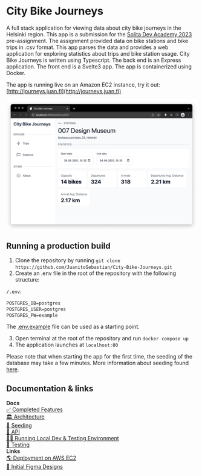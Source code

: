 # City Bike Journeys
A full stack application for viewing data about city bike journeys in the Helsinki region. This app is a submission for the [Solita Dev Academy 2023](https://github.com/solita/dev-academy-2023-exercise) pre-assignment. The assignment provided data on bike stations and bike trips in .csv format. This app parses the data and provides a web application for exploring statistics about trips and bike station usage. City Bike Journeys is written using Typescript. The back end is an Express application. The front end is a Svelte3 app. The app is containerized using Docker.

The app is running live on an Amazon EC2 instance, try it out:\
[http://journeys.juan.fi](http://journeys.juan.fi)

![Screenshot of City Bike Journeys app](https://github.com/JuanitoSebastian/City-Bike-Journeys/blob/main/docs/images/station_view.png?raw=true)

## Running a production build
1. Clone the repository by running `git clone https://github.com/JuanitoSebastian/City-Bike-Journeys.git`
2. Create an .env file in the root of the repository with the following structure:

`/.env`:
```
POSTGRES_DB=postgres
POSTGRES_USER=postgres
POSTGRES_PW=example
```
The [.env.example](https://github.com/JuanitoSebastian/City-Bike-Journeys/blob/main/.env.example) file can be used as a starting point.

3. Open terminal at the root of the repository and run `docker compose up`
4. The application launches at `localhost:80`

Please note that when starting the app for the first time, the seeding of the database may take a few minutes. More information about seeding found [here](https://github.com/JuanitoSebastian/City-Bike-Journeys/blob/main/docs/seeding.md).

## Documentation & links
**Docs**\
[✅ Completed Features](https://github.com/JuanitoSebastian/City-Bike-Journeys/blob/main/docs/features.md)\
[🏛 Architecture](https://github.com/JuanitoSebastian/City-Bike-Journeys/blob/main/docs/architecture.md)\
[🌱 Seeding](https://github.com/JuanitoSebastian/City-Bike-Journeys/blob/main/docs/seeding.md)\
[📡 API](https://github.com/JuanitoSebastian/City-Bike-Journeys/blob/main/docs/api.md)\
[🧑‍💻 Running Local Dev & Testing Environment](https://github.com/JuanitoSebastian/City-Bike-Journeys/blob/main/docs/dev_and_testing.md)\
[🧪 Testing](https://github.com/JuanitoSebastian/City-Bike-Journeys/blob/main/docs/testing.md)\
**Links**\
[🌎 Deployment on AWS EC2](http://journeys.juan.fi)\
[💅 Initial Figma Designs](https://www.figma.com/file/TiDksTjWUzM8KkQDLLZt5Z/Page?node-id=0%3A1&t=xjSsGOedzQp3IOEv-1)